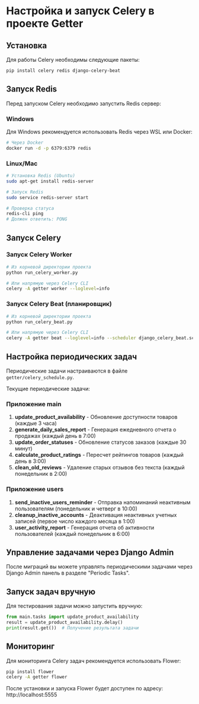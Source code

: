 # Настройка и запуск Celery в проекте Getter

## Установка

Для работы Celery необходимы следующие пакеты:

```bash
pip install celery redis django-celery-beat
```

## Запуск Redis

Перед запуском Celery необходимо запустить Redis сервер:

### Windows

Для Windows рекомендуется использовать Redis через WSL или Docker:

```bash
# Через Docker
docker run -d -p 6379:6379 redis
```

### Linux/Mac

```bash
# Установка Redis (Ubuntu)
sudo apt-get install redis-server

# Запуск Redis
sudo service redis-server start

# Проверка статуса
redis-cli ping
# Должен ответить: PONG
```

## Запуск Celery

### Запуск Celery Worker

```bash
# Из корневой директории проекта
python run_celery_worker.py

# Или напрямую через Celery CLI
celery -A getter worker --loglevel=info
```

### Запуск Celery Beat (планировщик)

```bash
# Из корневой директории проекта
python run_celery_beat.py

# Или напрямую через Celery CLI
celery -A getter beat --loglevel=info --scheduler django_celery_beat.schedulers:DatabaseScheduler
```

## Настройка периодических задач

Периодические задачи настраиваются в файле `getter/celery_schedule.py`.

Текущие периодические задачи:

### Приложение main

1. **update_product_availability** - Обновление доступности товаров (каждые 3 часа)
2. **generate_daily_sales_report** - Генерация ежедневного отчета о продажах (каждый день в 7:00)
3. **update_order_statuses** - Обновление статусов заказов (каждые 30 минут)
4. **calculate_product_ratings** - Пересчет рейтингов товаров (каждый день в 3:00)
5. **clean_old_reviews** - Удаление старых отзывов без текста (каждый понедельник в 2:00)

### Приложение users

1. **send_inactive_users_reminder** - Отправка напоминаний неактивным пользователям (понедельник и четверг в 10:00)
2. **cleanup_inactive_accounts** - Деактивация неактивных учетных записей (первое число каждого месяца в 1:00)
3. **user_activity_report** - Генерация отчета об активности пользователей (каждый понедельник в 6:00)

## Управление задачами через Django Admin

После миграций вы можете управлять периодическими задачами через Django Admin панель в разделе "Periodic Tasks".

## Запуск задач вручную

Для тестирования задачи можно запустить вручную:

```python
from main.tasks import update_product_availability
result = update_product_availability.delay()
print(result.get())  # Получение результата задачи
```

## Мониторинг

Для мониторинга Celery задач рекомендуется использовать Flower:

```bash
pip install flower
celery -A getter flower
```

После установки и запуска Flower будет доступен по адресу: http://localhost:5555 